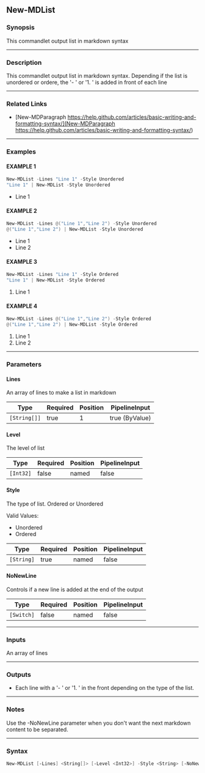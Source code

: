 New-MDList
----------




### Synopsis
This commandlet output list in markdown syntax



---


### Description

This commandlet output list in markdown syntax. Depending if the list is unordered or ordere, the '- ' or '1. ' is added in front of each line



---


### Related Links
* [New-MDParagraph
https://help.github.com/articles/basic-writing-and-formatting-syntax/](New-MDParagraph
https://help.github.com/articles/basic-writing-and-formatting-syntax/)





---


### Examples
#### EXAMPLE 1
```PowerShell
New-MDList -Lines "Line 1" -Style Unordered
"Line 1" | New-MDList -Style Unordered
```
- Line 1
#### EXAMPLE 2
```PowerShell
New-MDList -Lines @("Line 1","Line 2") -Style Unordered
@("Line 1","Line 2") | New-MDList -Style Unordered
```
- Line 1
- Line 2
#### EXAMPLE 3
```PowerShell
New-MDList -Lines "Line 1" -Style Ordered
"Line 1" | New-MDList -Style Ordered
```
1. Line 1
#### EXAMPLE 4
```PowerShell
New-MDList -Lines @("Line 1","Line 2") -Style Ordered
@("Line 1","Line 2") | New-MDList -Style Ordered
```
1. Line 1
2. Line 2


---


### Parameters
#### **Lines**

An array of lines to make a list in markdown






|Type        |Required|Position|PipelineInput |
|------------|--------|--------|--------------|
|`[String[]]`|true    |1       |true (ByValue)|



#### **Level**

The level of list






|Type     |Required|Position|PipelineInput|
|---------|--------|--------|-------------|
|`[Int32]`|false   |named   |false        |



#### **Style**

The type of list. Ordered or Unordered



Valid Values:

* Unordered
* Ordered






|Type      |Required|Position|PipelineInput|
|----------|--------|--------|-------------|
|`[String]`|true    |named   |false        |



#### **NoNewLine**

Controls if a new line is added at the end of the output






|Type      |Required|Position|PipelineInput|
|----------|--------|--------|-------------|
|`[Switch]`|false   |named   |false        |





---


### Inputs
An array of lines



---


### Outputs
* Each line with a '- ' or '1. ' in the front depending on the type of the list.






---


### Notes
Use the -NoNewLine parameter when you don't want the next markdown content to be separated.



---


### Syntax
```PowerShell
New-MDList [-Lines] <String[]> [-Level <Int32>] -Style <String> [-NoNewLine] [<CommonParameters>]
```

